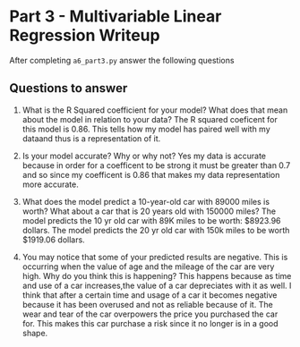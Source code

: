 # Part 3 - Multivariable Linear Regression Writeup

After completing `a6_part3.py` answer the following questions

## Questions to answer

1. What is the R Squared coefficient for your model? What does that mean about the model in relation to your data?
The R squared coeficent for this model is 0.86. This tells how my model has paired well with my dataand thus is a representation of it.

2. Is your model accurate? Why or why not?
Yes my data is accurate because in order for a coefficent to be strong it must be greater than 0.7 and so since my coefficent is 0.86 that makes my data representation more accurate.
3. What does the model predict a 10-year-old car with 89000 miles is worth? What about a car that is 20 years old with 150000 miles?
The model predicts the 10 yr old car with 89K miles to be worth: $8923.96 dollars.
The model predicts the 20 yr old car with 150k miles to be worth $1919.06 dollars.

4. You may notice that some of your predicted results are negative. This is occurring when the value of age and the mileage of the car are very high. Why do you think this is happening?
This happens because as time and use of a car increases,the value of a car depreciates with it as well. I think that after a certain time and usage of a car it becomes negative because it has been overused and not as reliable because of it. The wear and tear of the car overpowers the price you purchased the car for. This makes this car purchase a risk since it no longer is in a good shape.